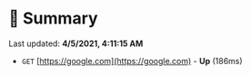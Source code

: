 # 📖 Summary
Last updated: **4/5/2021, 4:11:15 AM**

- `GET` [https://google.com](https://google.com) - **Up** (186ms)
